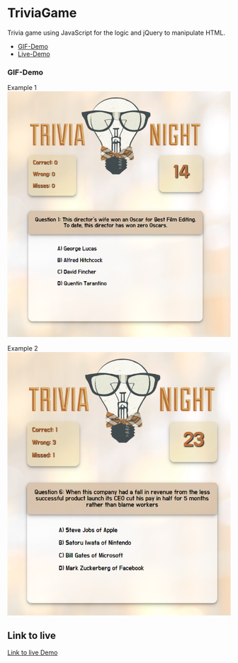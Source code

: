 # TriviaGame
Trivia game using JavaScript for the logic and jQuery to manipulate HTML. 

* [GIF-Demo](#demo)
* [Live-Demo](#live)

### <a name="demo">GIF-Demo

Example 1
![Picture](/assets/images/demo1.PNG)

Example 2
![Picture](/assets/images/demo2.PNG)


## <a name="live"></a>Link to live
[Link to live Demo](https://mtgeddes.github.io/TriviaGame/)



